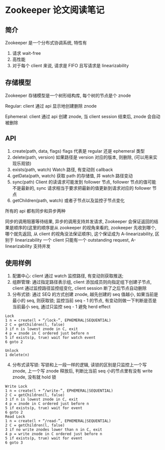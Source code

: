 # Zookeeper 论文阅读笔记

## 简介

Zookeeper 是一个分布式协调系统, 特性有

1. 请求 wait-free
2. 高性能
3. 对于每个 client 来说, 请求是 FIFO 且写请求是 linearizability

## 存储模型

Zookeeper 存储模型是一个树形结构库, 每个树的节点是个 znode

Regular: client 通过 api 显示地创建删除 znode

Ephemeral: client 通过 api 创建 znode, 当 client session 结束后, znode 会自动被删除

## API

1. create(path, data, flags)
flags 代表是 regular 还是 ephemeral 类型
2. delete(path, version)
如果路径是 version 对应的版本, 则删除, (可以用来实现乐观锁)
3. exists(path, watch)
Watch 路径, 有变动则 callback
4. getData(path, watch)
获取 path 的存储值, 并 watch 路径变动
5. sync(path)
Client 的读请求可能发到 follower 节点, follower 节点的值可能不是最新的, sync 请求相当于要求把最新的值更新到请求对应的 follower 节点
6. getChildren(path, watch)
或者子节点以及监控子节点变化

所有的 api 都有同步和异步两种

同步的调用阻塞等待结果, 异步的调用支持并发请求, Zookeeper 会保证返回的结果是顺序的(这里的顺序是从 zookeeper 的视角来看的, zookeeper 先收到哪个, 哪个就先返回, 从 client 的视角没法保证顺序), 这个保证成为 A-linearizability, 区别于 linearizability 一个 client 只能有一个 outstanding request, A-linearizability 支持并发

## 使用样例

1. 配置中心: client 通过 watch 监控路径, 有变动则获取推送; 
2. 组群管理: 通过指定路径表示组, client 添加成员则向指定组下创建子节点, client 通过监控路径监控组变化, client session 断了之后节点自动删除
3. 分布式锁: 通过 SEQ 的方式创建 znode, 越先创建的 seq 值越小, 如果当前是最小的 seq, 则获取锁; 监控当前 seq - 1 的节点, 有变动则做一下判断是否是当前最小 seq, 通过只监控 seq - 1 避免 herd effect 
```
Lock
1 n = create(l + “/lock-”, EPHEMERAL|SEQUENTIAL)
2 C = getChildren(l, false)
3 if n is lowest znode in C, exit
4 p = znode in C ordered just before n
5 if exists(p, true) wait for watch event
6 goto 2

Unlock
1 delete(n)
```
4. 分布式读写锁: 写锁和上一段一样的逻辑, 读锁的区别是只监控上一个写 znode, 上一个写 znode 释放后, 判断比当前 seq 小的节点里有没有 write znode, 没有就 hold 锁 
```
Write Lock
1 n = create(l + “/write-”, EPHEMERAL|SEQUENTIAL)
2 C = getChildren(l, false)
3 if n is lowest znode in C, exit
4 p = znode in C ordered just before n
5 if exists(p, true) wait for event
6 goto 2
Read Lock
1 n = create(l + “/read-”, EPHEMERAL|SEQUENTIAL)
2 C = getChildren(l, false)
3 if no write znodes lower than n in C, exit
4 p = write znode in C ordered just before n
5 if exists(p, true) wait for event
6 goto 3

```
